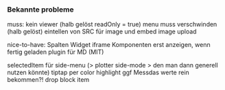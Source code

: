 
### Bekannte probleme

muss:
kein viewer (halb gelöst readOnly = true)
menu muss verschwinden (halb gelöst)
eintellen von SRC für image und embed
image upload

nice-to-have:
Spalten Widget
iframe Komponenten erst anzeigen, wenn fertig geladen
plugin für MD (MIT)

selectedItem für side-menu (> plotter side-mode > den man dann generell nutzen könnte)
tiptap per color highlight ggf Messdas werte rein bekommen?!
drop block item